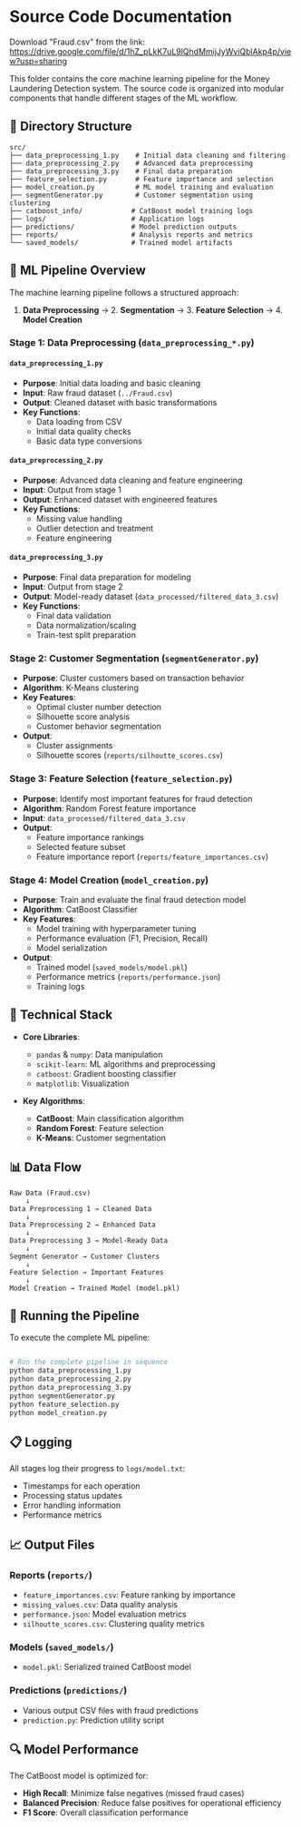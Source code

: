 # Source Code Documentation

Download "Fraud.csv" from the link: https://drive.google.com/file/d/1hZ_pLkK7uL9lQhdMmijJyWviQblAkp4p/view?usp=sharing


This folder contains the core machine learning pipeline for the Money Laundering Detection system. The source code is organized into modular components that handle different stages of the ML workflow.

## 📁 Directory Structure

```
src/
├── data_preprocessing_1.py    # Initial data cleaning and filtering
├── data_preprocessing_2.py    # Advanced data preprocessing
├── data_preprocessing_3.py    # Final data preparation
├── feature_selection.py       # Feature importance and selection
├── model_creation.py          # ML model training and evaluation
├── segmentGenerator.py        # Customer segmentation using clustering
├── catboost_info/            # CatBoost model training logs
├── logs/                     # Application logs
├── predictions/              # Model prediction outputs
├── reports/                  # Analysis reports and metrics
└── saved_models/             # Trained model artifacts
```

## 🔄 ML Pipeline Overview

The machine learning pipeline follows a structured approach:

1. **Data Preprocessing** → 2. **Segmentation** → 3. **Feature Selection** → 4. **Model Creation**

### Stage 1: Data Preprocessing (`data_preprocessing_*.py`)

#### `data_preprocessing_1.py`
- **Purpose**: Initial data loading and basic cleaning
- **Input**: Raw fraud dataset (`../Fraud.csv`)
- **Output**: Cleaned dataset with basic transformations
- **Key Functions**:
  - Data loading from CSV
  - Initial data quality checks
  - Basic data type conversions

#### `data_preprocessing_2.py` 
- **Purpose**: Advanced data cleaning and feature engineering
- **Input**: Output from stage 1
- **Output**: Enhanced dataset with engineered features
- **Key Functions**:
  - Missing value handling
  - Outlier detection and treatment
  - Feature engineering

#### `data_preprocessing_3.py`
- **Purpose**: Final data preparation for modeling
- **Input**: Output from stage 2
- **Output**: Model-ready dataset (`data_processed/filtered_data_3.csv`)
- **Key Functions**:
  - Final data validation
  - Data normalization/scaling
  - Train-test split preparation

### Stage 2: Customer Segmentation (`segmentGenerator.py`)

- **Purpose**: Cluster customers based on transaction behavior
- **Algorithm**: K-Means clustering
- **Key Features**:
  - Optimal cluster number detection
  - Silhouette score analysis
  - Customer behavior segmentation
- **Output**: 
  - Cluster assignments
  - Silhouette scores (`reports/silhoutte_scores.csv`)

### Stage 3: Feature Selection (`feature_selection.py`)

- **Purpose**: Identify most important features for fraud detection
- **Algorithm**: Random Forest feature importance
- **Input**: `data_processed/filtered_data_3.csv`
- **Output**: 
  - Feature importance rankings
  - Selected feature subset
  - Feature importance report (`reports/feature_importances.csv`)

### Stage 4: Model Creation (`model_creation.py`)

- **Purpose**: Train and evaluate the final fraud detection model
- **Algorithm**: CatBoost Classifier
- **Key Features**:
  - Model training with hyperparameter tuning
  - Performance evaluation (F1, Precision, Recall)
  - Model serialization
- **Output**:
  - Trained model (`saved_models/model.pkl`)
  - Performance metrics (`reports/performance.json`)
  - Training logs

## 🔧 Technical Stack

- **Core Libraries**:
  - `pandas` & `numpy`: Data manipulation
  - `scikit-learn`: ML algorithms and preprocessing
  - `catboost`: Gradient boosting classifier
  - `matplotlib`: Visualization

- **Key Algorithms**:
  - **CatBoost**: Main classification algorithm
  - **Random Forest**: Feature selection
  - **K-Means**: Customer segmentation

## 📊 Data Flow

```
Raw Data (Fraud.csv)
    ↓
Data Preprocessing 1 → Cleaned Data
    ↓
Data Preprocessing 2 → Enhanced Data
    ↓
Data Preprocessing 3 → Model-Ready Data
    ↓
Segment Generator → Customer Clusters
    ↓
Feature Selection → Important Features
    ↓
Model Creation → Trained Model (model.pkl)
```

## 🚀 Running the Pipeline

To execute the complete ML pipeline:

```bash

# Run the complete pipeline in sequence
python data_preprocessing_1.py
python data_preprocessing_2.py
python data_preprocessing_3.py
python segmentGenerator.py
python feature_selection.py
python model_creation.py
```

## 📋 Logging

All stages log their progress to `logs/model.txt`:
- Timestamps for each operation
- Processing status updates
- Error handling information
- Performance metrics

## 📈 Output Files

### Reports (`reports/`)
- `feature_importances.csv`: Feature ranking by importance
- `missing_values.csv`: Data quality analysis
- `performance.json`: Model evaluation metrics
- `silhoutte_scores.csv`: Clustering quality metrics

### Models (`saved_models/`)
- `model.pkl`: Serialized trained CatBoost model

### Predictions (`predictions/`)
- Various output CSV files with fraud predictions
- `prediction.py`: Prediction utility script

## 🔍 Model Performance

The CatBoost model is optimized for:
- **High Recall**: Minimize false negatives (missed fraud cases)
- **Balanced Precision**: Reduce false positives for operational efficiency
- **F1 Score**: Overall classification performance


